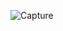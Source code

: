 ![Capture](https://user-images.githubusercontent.com/35803460/206852255-1544a8d5-9e2c-4a7c-beb8-f2ceb0287540.PNG)
